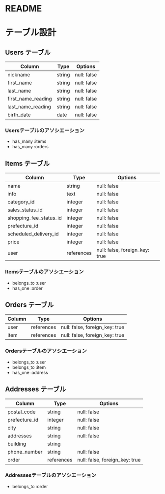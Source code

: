 # README

# テーブル設計

## Users テーブル

| Column             | Type       | Options                   |
| ------------------ | ---------- | ------------------------- |
| nickname           | string     | null: false               |
| first_name         | string     | null: false               |
| last_name          | string     | null: false               |
| first_name_reading | string     | null: false               |
| last_name_reading  | string     | null: false               |
| birth_date         | date       | null: false               |

### Usersテーブルのアソシエーション

- has_many :items
- has_many :orders

## Items テーブル

| Column                   | Type       | Options                        |
| ------------------------ | ---------- | ------------------------------ |
| name                     | string     | null: false                    |
| info                     | text       | null: false                    |
| category_id              | integer    | null: false                    |
| sales_status_id          | integer    | null: false                    |
| shopping_fee_status_id   | integer    | null: false                    |
| prefecture_id            | integer    | null: false                    |
| scheduled_delivery_id    | integer    | null: false                    |
| price                    | integer    | null: false                    |
| user                     | references | null: false, foreign_key: true |

### Itemsテーブルのアソシエーション

- belongs_to :user
- has_one :order

## Orders テーブル

| Column    | Type       | Options                        |
| --------- | ---------- | ------------------------------ |
| user      | references | null: false, foreign_key: true |
| item      | references | null: false, foreign_key: true |

### Ordersテーブルのアソシエーション

- belongs_to :user
- belongs_to :item
- has_one :address

## Addresses テーブル

| Column        | Type       | Options                        |
| ------------- | ---------- | ------------------------------ |
| postal_code   | string     | null: false                    |
| prefecture_id | integer    | null: false                    |
| city          | string     | null: false                    |
| addresses     | string     | null: false                    |
| building      | string     |                                |
| phone_number  | string     | null: false                    |
| order         | references | null: false, foreign_key: true |

### Addressesテーブルのアソシエーション

- belongs_to :order
